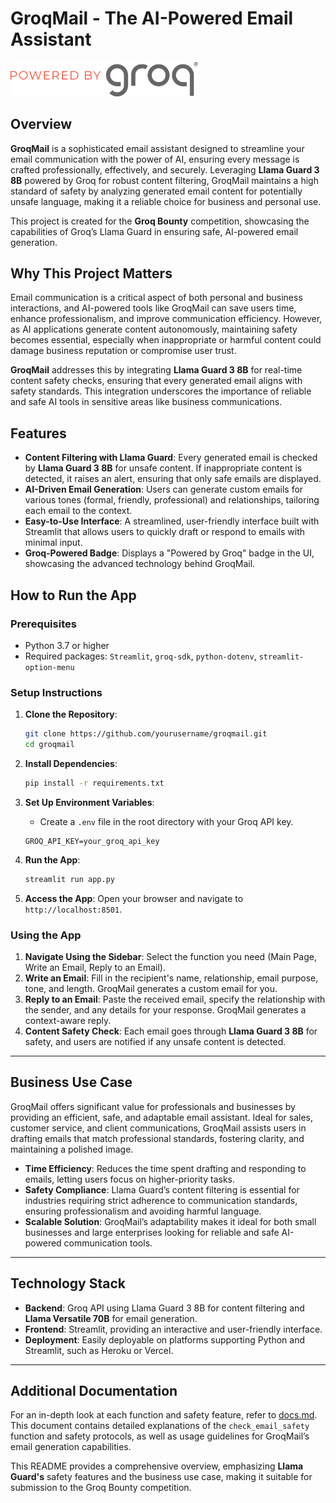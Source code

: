 # GroqMail - The AI-Powered Email Assistant

<img src="powered_by_groq.svg" style="width: 300px; height: auto;">

## Overview

**GroqMail** is a sophisticated email assistant designed to streamline your email communication with the power of AI, ensuring every message is crafted professionally, effectively, and securely. Leveraging **Llama Guard 3 8B** powered by Groq for robust content filtering, GroqMail maintains a high standard of safety by analyzing generated email content for potentially unsafe language, making it a reliable choice for business and personal use.

This project is created for the **Groq Bounty** competition, showcasing the capabilities of Groq’s Llama Guard in ensuring safe, AI-powered email generation.


## Why This Project Matters

Email communication is a critical aspect of both personal and business interactions, and AI-powered tools like GroqMail can save users time, enhance professionalism, and improve communication efficiency. However, as AI applications generate content autonomously, maintaining safety becomes essential, especially when inappropriate or harmful content could damage business reputation or compromise user trust.

**GroqMail** addresses this by integrating **Llama Guard 3 8B** for real-time content safety checks, ensuring that every generated email aligns with safety standards. This integration underscores the importance of reliable and safe AI tools in sensitive areas like business communications.

## Features

- **Content Filtering with Llama Guard**: Every generated email is checked by **Llama Guard 3 8B** for unsafe content. If inappropriate content is detected, it raises an alert, ensuring that only safe emails are displayed.
- **AI-Driven Email Generation**: Users can generate custom emails for various tones (formal, friendly, professional) and relationships, tailoring each email to the context.
- **Easy-to-Use Interface**: A streamlined, user-friendly interface built with Streamlit that allows users to quickly draft or respond to emails with minimal input.
- **Groq-Powered Badge**: Displays a "Powered by Groq" badge in the UI, showcasing the advanced technology behind GroqMail.

## How to Run the App

### Prerequisites

- Python 3.7 or higher
- Required packages: `Streamlit`, `groq-sdk`, `python-dotenv`, `streamlit-option-menu`

### Setup Instructions

1. **Clone the Repository**:
   ```bash
   git clone https://github.com/yourusername/groqmail.git
   cd groqmail
   ```

2. **Install Dependencies**:
   ```bash
   pip install -r requirements.txt
   ```

3. **Set Up Environment Variables**:
   - Create a `.env` file in the root directory with your Groq API key.
   ```env
   GROQ_API_KEY=your_groq_api_key
   ```

4. **Run the App**:
   ```bash
   streamlit run app.py
   ```

5. **Access the App**:
   Open your browser and navigate to `http://localhost:8501`.

### Using the App

1. **Navigate Using the Sidebar**: Select the function you need (Main Page, Write an Email, Reply to an Email).
2. **Write an Email**: Fill in the recipient's name, relationship, email purpose, tone, and length. GroqMail generates a custom email for you.
3. **Reply to an Email**: Paste the received email, specify the relationship with the sender, and any details for your response. GroqMail generates a context-aware reply.
4. **Content Safety Check**: Each email goes through **Llama Guard 3 8B** for safety, and users are notified if any unsafe content is detected.

---

## Business Use Case

GroqMail offers significant value for professionals and businesses by providing an efficient, safe, and adaptable email assistant. Ideal for sales, customer service, and client communications, GroqMail assists users in drafting emails that match professional standards, fostering clarity, and maintaining a polished image.

- **Time Efficiency**: Reduces the time spent drafting and responding to emails, letting users focus on higher-priority tasks.
- **Safety Compliance**: Llama Guard’s content filtering is essential for industries requiring strict adherence to communication standards, ensuring professionalism and avoiding harmful language.
- **Scalable Solution**: GroqMail’s adaptability makes it ideal for both small businesses and large enterprises looking for reliable and safe AI-powered communication tools.

---

## Technology Stack

- **Backend**: Groq API using Llama Guard 3 8B for content filtering and **Llama Versatile 70B** for email generation.
- **Frontend**: Streamlit, providing an interactive and user-friendly interface.
- **Deployment**: Easily deployable on platforms supporting Python and Streamlit, such as Heroku or Vercel.

---

## Additional Documentation

For an in-depth look at each function and safety feature, refer to [docs.md](docs.md). This document contains detailed explanations of the `check_email_safety` function and safety protocols, as well as usage guidelines for GroqMail’s email generation capabilities.

This README provides a comprehensive overview, emphasizing **Llama Guard's** safety features and the business use case, making it suitable for submission to the Groq Bounty competition.
